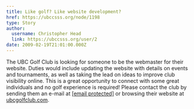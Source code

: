 ```yaml
---
title: Like golf? Like website development? 
href: https://ubccsss.org/node/1198
type: Story
author:
  username: Christopher Head
  link: https://ubccsss.org/user/2
date: 2009-02-19T21:01:00.000Z
---
```


<div class="field field-name-body field-type-text-with-summary field-label-hidden"><div class="field-items"><div class="field-item even"><p>The UBC Golf Club is looking for someone to be the webmaster for their website. Duties would include updating the website with details on events and tournaments, as well as taking the lead on ideas to improve club visibility online. This is a great opportunity to connect with some great individuals and no golf experience is required! Please contact the club by sending them an e-mail at <a href="/cdn-cgi/l/email-protection#1e7b737f77725e6b7c7d797172787d726b7c307d7173"><span class="__cf_email__" data-cfemail="5e3b333f37321e2b3c3d393132383d322b3c703d3133">[email&#xA0;protected]</span></a> or browsing their website at <a href="http://ubcgolfclub.com">ubcgolfclub.com</a>.</p>
</div></div></div>    <footer>
          </footer>